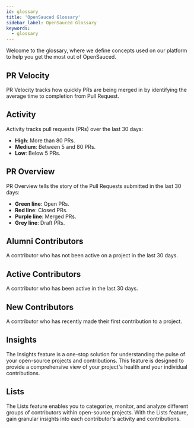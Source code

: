 ```yaml
---
id: glossary
title: 'OpenSauced Glossary'
sidebar_label: OpenSauced Glossary
keywords:
  - glossary
---
```


Welcome to the glossary, where we define concepts used on our platform to help you get the most out of OpenSauced.

## PR Velocity

 PR Velocity tracks how quickly PRs are being merged in by identifying the average time to completion from Pull Request.

## Activity

Activity tracks pull requests (PRs) over the last 30 days:

- **High**: More than 80 PRs.
- **Medium**: Between 5 and 80 PRs.
- **Low**: Below 5 PRs.

## PR Overview

PR Overview tells the story of the Pull Requests submitted in the last 30 days:

- **Green line**: Open PRs.
- **Red line**: Closed PRs.
- **Purple line**: Merged PRs.
- **Grey line**: Draft PRs.

## Alumni Contributors

A contributor who has not been active on a project in the last 30 days.

## Active Contributors

A contributor who has been active in the last 30 days.

## New Contributors

A contributor who has recently made their first contribution to a project.

## Insights

The Insights feature is a one-stop solution for understanding the pulse of your open-source projects and contributions. This feature is designed to provide a comprehensive view of your project's health and your individual contributions.

## Lists

The Lists feature enables you to categorize, monitor, and analyze different groups of contributors within open-source projects. With the Lists feature, gain granular insights into each contributor's activity and contributions.
